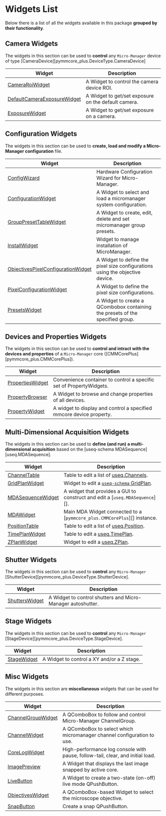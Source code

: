 # Widgets List

Below there is a list of all the widgets available in this package **grouped by their functionality**.

## Camera Widgets

The widgets in this section can be used to **control** any `Micro-Manager`
device of type [CameraDevice][pymmcore_plus.DeviceType.CameraDevice]

| Widget | Description |
| ------ | ----------- |
| [CameraRoiWidget](./CameraRoiWidget.md) | A Widget to control the camera device ROI. |
| [DefaultCameraExposureWidget](./DefaultCameraExposureWidget.md) | A Widget to get/set exposure on the default camera. |
| [ExposureWidget](./ExposureWidget.md) | A Widget to get/set exposure on a camera. |

## Configuration Widgets

The widgets in this section can be used to **create, load and modify a
Micro-Manager configuration** file.

| Widget | Description |
| ------ | ----------- |
| [ConfigWizard](./ConfigWizard.md) | Hardware Configuration Wizard for Micro-Manager. |
| [ConfigurationWidget](./ConfigurationWidget.md) | A Widget to select and load a micromanager system configuration. |
| [GroupPresetTableWidget](./GroupPresetTableWidget.md) | A Widget to create, edit, delete and set micromanager group presets. |
| [InstallWidget](./InstallWidget.md) | Widget to manage installation of MicroManager. |
| [ObjectivesPixelConfigurationWidget](./ObjectivesPixelConfigurationWidget.md) | A Widget to define the pixel size configurations using the objective device. |
| [PixelConfigurationWidget](./PixelConfigurationWidget.md) | A Widget to define the pixel size configurations. |
| [PresetsWidget](./PresetsWidget.md) | A Widget to create a QCombobox containing the presets of the specified group. |

## Devices and Properties Widgets

The widgets in this section can be used to **control and intract with the
devices and properties** of a `Micro-Manager` core
([CMMCorePlus][pymmcore_plus.CMMCorePlus]).

| Widget | Description |
| ------ | ----------- |
| [PropertiesWidget](./PropertiesWidget.md) | Convenience container to control a specific set of PropertyWidgets. |
| [PropertyBrowser](./PropertyBrowser.md) | A Widget to browse and change properties of all devices. |
| [PropertyWidget](./PropertyWidget.md) | A widget to display and control a specified mmcore device property. |

## Multi-Dimensional Acquisition Widgets

The widgets in this section can be used to **define (and run) a
multi-dimensional acquisition** based on the [useq-schema MDASequence][useq.MDASequence].

| Widget | Description |
| ------ | ----------- |
| [ChannelTable](./ChannelTable.md) | Table to edit a list of [useq.Channels](./https://pymmcore-plus.github.io/useq-schema/schema/axes/#useq.Channel). |
| [GridPlanWidget](./GridPlanWidget.md) | Widget to edit a [`useq-schema` GridPlan](./https://pymmcore-plus.github.io/useq-schema/schema/axes/#grid-plans). |
| [MDASequenceWidget](./MDASequenceWidget.md) | A widget that provides a GUI to construct and edit a [`useq.MDASequence`][]. |
| [MDAWidget](./MDAWidget.md) | Main MDA Widget connected to a [`pymmcore_plus.CMMCorePlus`][] instance. |
| [PositionTable](./PositionTable.md) | Table to edit a list of [useq.Position](./https://pymmcore-plus.github.io/useq-schema/schema/axes/#useq.Position). |
| [TimePlanWidget](./TimePlanWidget.md) | Table to edit a [useq.TimePlan](./https://pymmcore-plus.github.io/useq-schema/schema/axes/#time-plans). |
| [ZPlanWidget](./ZPlanWidget.md) | Widget to edit a [useq.ZPlan](./https://pymmcore-plus.github.io/useq-schema/schema/axes/#z-plans). |

## Shutter Widgets

The widgets in this section can be used to **control** any `Micro-Manager`
[ShutterDevice][pymmcore_plus.DeviceType.ShutterDevice].

| Widget | Description |
| ------ | ----------- |
| [ShuttersWidget](./ShuttersWidget.md) | A Widget to control shutters and Micro-Manager autoshutter. |

## Stage Widgets

The widgets in this section can be used to **control** any `Micro-Manager`
[StageDevice][pymmcore_plus.DeviceType.StageDevice].

| Widget | Description |
| ------ | ----------- |
| [StageWidget](./StageWidget.md) | A Widget to control a XY and/or a Z stage. |

## Misc Widgets

The widgets in this section are **miscellaneous** widgets that can be used for different purposes.

| Widget | Description |
| ------ | ----------- |
| [ChannelGroupWidget](./ChannelGroupWidget.md) | A QComboBox to follow and control Micro-Manager ChannelGroup. |
| [ChannelWidget](./ChannelWidget.md) | A QComboBox to select which micromanager channel configuration to use. |
| [CoreLogWidget](./CoreLogWidget.md) | High-performance log console with pause, follow-tail, clear, and initial load. |
| [ImagePreview](./ImagePreview.md) | A Widget that displays the last image snapped by active core. |
| [LiveButton](./LiveButton.md) | A Widget to create a two-state (on-off) live mode QPushButton. |
| [ObjectivesWidget](./ObjectivesWidget.md) | A QComboBox-based Widget to select the microscope objective. |
| [SnapButton](./SnapButton.md) | Create a snap QPushButton. |

